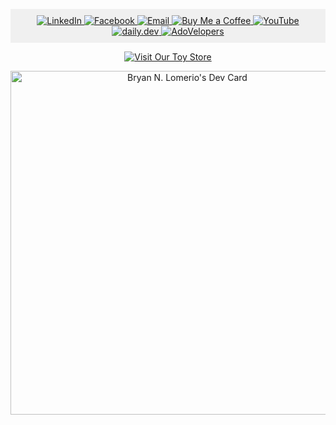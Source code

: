<p align="center" style="background-color: #f0f0f0; padding: 10px;">
  <a href="https://www.linkedin.com/in/bryan-lomerio-26562123a">
    <img src="https://img.shields.io/badge/LinkedIn-0077B5?style=for-the-badge&logo=linkedin&logoColor=white" alt="LinkedIn" />
  </a>
  <a href="https://www.facebook.com/profile.php?id=100093050435995">
    <img src="https://img.shields.io/badge/Facebook-1877F2?style=for-the-badge&logo=facebook&logoColor=white" alt="Facebook" />
  </a>
  <a href="mailto:bryanlomerioanino@gmail.com">
    <img src="https://img.shields.io/badge/Email-D14836?style=for-the-badge&logo=gmail&logoColor=white" alt="Email" />
  </a>
  <a href="https://www.buymeacoffee.com/aninooo">
    <img src="https://img.shields.io/badge/Buy_Me_a_Coffee-FFDD00?style=for-the-badge&logo=buy-me-a-coffee&logoColor=black" alt="Buy Me a Coffee" />
  </a>
  <a href="https://www.youtube.com/@bryanlomerio2762">
    <img src="https://img.shields.io/badge/YouTube-FF0000?style=for-the-badge&logo=youtube&logoColor=white" alt="YouTube" />
  </a>
  <a href="https://app.daily.dev/bryannlomerio">
    <img src="https://img.shields.io/badge/daily.dev-0A0A0A?style=for-the-badge&logo=daily.dev&logoColor=white" alt="daily.dev" />
  </a>
  <a href="https://www.adovelopers.cloud/">
    <img src="https://img.shields.io/badge/%20AdoVelopers-0077B5?style=for-the-badge&logo=cloud&logoColor=white" alt="AdoVelopers" />
  </a>
</p>

<p align="center">
  <a href="https://toy-store-sooty.vercel.app/">
    <img src="https://img.shields.io/badge/%20%20Toy%20Store-FF4081?style=for-the-badge&logo=vercel&logoColor=white" alt="Visit Our Toy Store" />
  </a>
</p>


<p align="center" style="margin: 0;">
  <a href="https://app.daily.dev/bryannlomerio">
    <img src="https://api.daily.dev/devcards/v2/mHO04tNYIlQwbivbCY7Am.png?type=wide&r=fd3" width="550" alt="Bryan N. Lomerio's Dev Card" style="display: block; margin: 0 auto;">
  </a>
</p>

